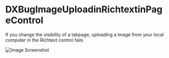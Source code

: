 # DXBugImageUploadinRichtextinPageControl

If you change the visibility of a tabpage, uploading a image from your local computer in the Richtext control fails

![Image Screenshot](Content/end2.JPG)
